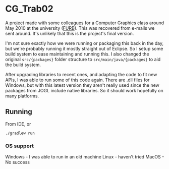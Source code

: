 CG_Trab02
=========

A project made with some colleagues for a Computer Graphics class around May 2010 at the university ([FURB](https://www.furb.br/)). This was recovered from e-mails we sent around. It's unlikely that this is the project's final version.

I'm not sure exactly how we were running or packaging this back in the day, but we're probably running it mostly straight out of Eclipse.
So I setup some build system to ease maintaining and running this. 
I also changed the original `src/{packages}` folder structure to `src/main/java/{packages}` to aid the build system.

After upgrading libraries to recent ones, and adapting the code to fit new APIs, I was able to run some of this code again.
There are .dll files for Windows, but with this latest version they aren't really used since the new packages from JOGL include native libraries.
So it should work hopefully on many platforms.

## Running

From IDE, or

```shell
./gradlew run
```

### OS support

Windows - I was able to run in an old machine
Linux - haven't tried
MacOS - No success
